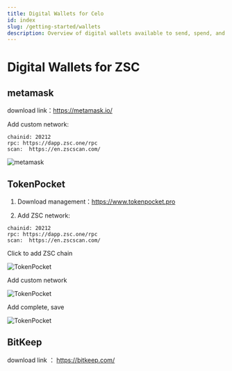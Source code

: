 ```yaml
---
title: Digital Wallets for Celo
id: index
slug: /getting-started/wallets
description: Overview of digital wallets available to send, spend, and earn ZSC assets.
---
```


# Digital Wallets for ZSC

## metamask

download link：https://metamask.io/

Add custom network:

```
chainid: 20212
rpc: https://dapp.zsc.one/rpc
scan:  https://en.zscscan.com/
```

![metamask](/img/images/metamask2.png)

## TokenPocket

1. Download management：https://www.tokenpocket.pro

2. Add ZSC network:

```
chainid: 20212
rpc: https://dapp.zsc.one/rpc
scan:  https://en.zscscan.com/
```

Click to add ZSC chain

![TokenPocket](/img/images/tp1.png)

Add custom network

![TokenPocket](/img/images/tp2.png)

Add complete, save

![TokenPocket](/img/images/tp3.png)


## BitKeep

download link ： https://bitkeep.com/

